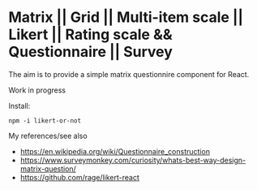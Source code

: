 # Matrix || Grid || Multi-item scale || Likert || Rating scale && Questionnaire || Survey

The aim is to provide a simple matrix questionnire component for React.

Work in progress

Install:

```
npm -i likert-or-not
```

My references/see also

- https://en.wikipedia.org/wiki/Questionnaire_construction
- https://www.surveymonkey.com/curiosity/whats-best-way-design-matrix-question/
- https://github.com/rage/likert-react
